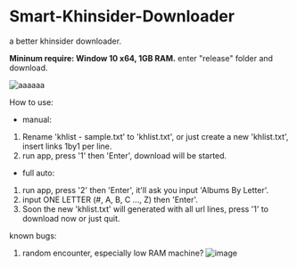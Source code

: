 # Smart-Khinsider-Downloader
a better khinsider downloader.

**Mininum require: Window 10 x64, 1GB RAM.**
enter "release" folder and download.



![aaaaaa](https://user-images.githubusercontent.com/67857702/123995918-5f158380-da01-11eb-8868-b687643d4730.gif)

How to use:
- manual:
1. Rename 'khlist - sample.txt' to 'khlist.txt', or just create a new 'khlist.txt', insert links 1by1 per line.
2. run app, press '1' then 'Enter', download will be started.

- full auto:
1. run app, press '2' then 'Enter', it'll ask you input 'Albums By Letter'.
2. input ONE LETTER (#, A, B, C ..., Z) then 'Enter'.
3. Soon the new 'khlist.txt' will generated with all url lines, press '1' to download now or just quit.


known bugs:
1. random encounter, especially low RAM machine?
![image](https://user-images.githubusercontent.com/67857702/124161794-69528300-dad0-11eb-8627-222cbe7f8557.png)
